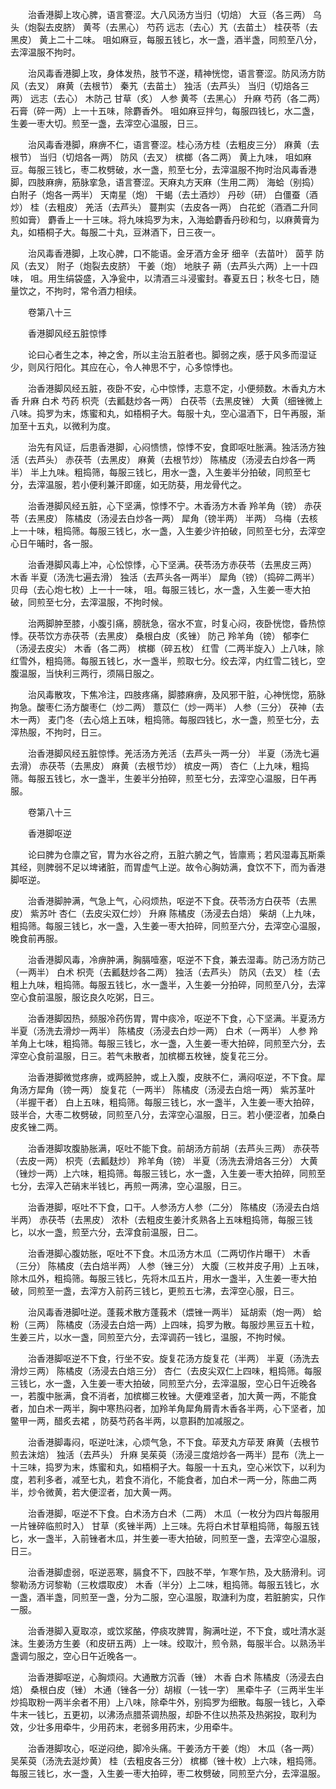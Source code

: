 <!-- { "loadSidebar": true } -->
　　治香港脚上攻心脾，语言謇涩。大八风汤方当归（切焙） 大豆（各三两） 乌头（炮裂去皮脐） 黄芩（去黑心） 芍药 远志（去心）艽（去苗土） 桂茯苓（去黑皮） 黄上二十二味。 咀如麻豆，每服五钱匕，水一盏，酒半盏，同煎至八分，去滓温服不拘时。

　　治风毒香港脚上攻，身体发热，肢节不遂，精神恍惚，语言謇涩。防风汤方防风（去叉） 麻黄（去根节） 秦艽（去苗土） 独活（去芦头） 当归（切焙各三两） 远志（去心） 木防己 甘草（炙） 人参 黄芩（去黑心） 升麻 芍药（各二两）石膏（碎一两）上一十五味，除麝香外。 咀如麻豆拌匀，每服四钱匕，水二盏，生姜一枣大切。煎至一盏，去滓空心温服，日三。

　　治风毒香港脚，麻痹不仁，语言謇涩。桂心汤方桂（去粗皮三分） 麻黄（去根节） 当归（切焙各一两） 防风（去叉） 槟榔（各二两） 黄上九味， 咀如麻豆。每服三钱匕，枣二枚劈破，水一盏，煎至七分，去滓温服不拘时治风毒香港脚，四肢麻痹，筋脉挛急，语言謇涩。天麻丸方天麻（生用二两） 海蛤（别捣） 白附子（炮各一两半） 天南星（炮） 干蝎（去土酒炒） 丹砂（研） 白僵蚕（酒炒） 桂（去粗皮） 羌活（去芦头） 蔓荆实（去皮各一两） 白花蛇（酒酒二升同煎如膏） 麝香上一十三味。将九味捣罗为末，入海蛤麝香丹砂和匀，以麻黄膏为丸，如梧桐子大。每服二十丸，豆淋酒下，日三夜一。

　　治风毒香港脚，上攻心脾，口不能语。金牙酒方金牙 细辛（去苗叶） 茵芋 防风（去叉） 附子（炮裂去皮脐） 干姜（炮） 地肤子 蒴（去芦头六两）上一十四味， 咀。用生绢袋盛，入净瓮中，以清酒三斗浸蜜封。春夏五日；秋冬七日，随量饮之，不拘时，常令酒力相续。

　　卷第八十三

　　香港脚风经五脏惊悸

　　论曰心者生之本，神之舍，所以主治五脏者也。脚弱之疾，感于风多而湿证少，则风行阳化。其应在心，令人神思不宁，心多惊悸也。

　　治香港脚风经五脏，夜卧不安，心中惊悸，志意不定，小便频数。木香丸方木香 升麻 白术 芍药 枳壳（去瓤麸炒各一两） 白茯苓（去黑皮锉） 大黄（细锉微上八味。捣罗为末，炼蜜和丸，如梧桐子大。每服十丸，空心温酒下，日午再服，渐加至十五丸，以微利为度。

　　治先有风证，后患香港脚，心闷愦愦，惊悸不安，食即呕吐胀满。独活汤方独活（去芦头） 赤茯苓（去黑皮） 麻黄（去根节炒） 陈橘皮（汤浸去白炒各一两半） 半上九味。粗捣筛，每服三钱匕，用水一盏，入生姜半分拍破，同煎至七分，去滓温服，若小便利兼汗即瘥，如无防葵，用龙骨代之。

　　治香港脚风经五脏，心下坚满，惊悸不宁。木香汤方木香 羚羊角（镑） 赤茯苓（去黑皮） 陈橘皮（汤浸去白炒各一两） 犀角（镑半两） 半两） 乌梅（去核上一十味，粗捣筛。每服三钱匕，水一盏，入生姜少许拍破，同煎至七分，去滓空心日午晡时，各一服。

　　治香港脚风毒上冲，心忪惊悸，心下坚满。茯苓汤方赤茯苓（去黑皮三两） 木香 半夏（汤洗七遍去滑） 独活（去芦头各一两半） 犀角（镑）（捣碎二两半） 贝母（去心炮七枚）上一十一味， 咀。每服三钱匕，水一盏，入生姜一枣大拍破，同煎至七分，去滓温服，不拘时候。

　　治两脚肿至膝，小腹引痛，膀胱急，宿水不宣，时复心闷，夜卧恍惚，昏热惊悸。茯苓饮方赤茯苓（去黑皮） 桑根白皮（炙锉） 防己 羚羊角（镑） 郁李仁（汤浸去皮尖） 木香（各二两） 槟榔（碎五枚） 红雪（二两半旋入）上八味，除红雪外，粗捣筛。每服五钱匕，水一盏半，煎取七分。绞去滓，内红雪二钱匕，空腹温服，当快利三两行，须隔日服之。

　　治风毒散攻，下焦冷注，四肢疼痛，脚膝麻痹，及风邪干脏，心神恍惚，筋脉拘急。酸枣仁汤方酸枣仁（炒二两） 薏苡仁（炒一两半） 人参（三分） 茯神（去木一两） 麦门冬（去心焙上五味，粗捣筛。每服四钱匕，水一盏，煎至七分，去滓热服，不拘时，日三。

　　治香港脚风经五脏惊悸。羌活汤方羌活（去芦头一两一分） 半夏（汤洗七遍去滑） 赤茯苓（去黑皮） 麻黄（去根节炒） 槟皮一两） 杏仁（上九味，粗捣筛。每服五钱匕，水一盏半，生姜半分拍碎，煎至七分，去滓空心温服，日午再服。

　　卷第八十三

　　香港脚呕逆

　　论曰脾为仓廪之官，胃为水谷之府，五脏六腑之气，皆廪焉；若风湿毒瓦斯乘其经，则脾弱不足以埤诸脏，而胃虚气上逆。故令心胸妨满，食饮不下，而为香港脚呕逆。

　　治香港脚肿满，气急上气，心闷烦热，呕逆不下食。茯苓汤方白茯苓（去黑皮） 紫苏叶 杏仁（去皮尖双仁炒） 升麻 陈橘皮（汤浸去白焙） 柴胡（上九味，粗捣筛。每服三钱匕，水一盏，入生姜一枣大拍碎，同煎至六分，去滓空心温服，晚食前再服。

　　治香港脚风毒，冷痹肿满，胸膈噎塞，呕逆不下食，兼去湿毒。防己汤方防己（一两半） 白术 枳壳（去瓤麸炒各二两） 独活（去芦头） 防风（去叉） 桂（去粗上九味，粗捣筛。每服五钱匕，水一盏半，入生姜一分拍碎，同煎至八分，去滓空心食前温服，服讫良久吃粥，日三。

　　治香港脚因热，频服冷药伤胃，胃中痰冷，呕逆不下食，心下坚满。半夏汤方半夏（汤洗去滑炒一两半） 陈橘皮（汤浸去白炒一两） 白术（一两半） 人参 羚羊角上七味，粗捣筛。每服三钱匕，水一盏，入生姜一枣大拍碎，同煎至六分，去滓空心食前温服，日三。若气未散者，加槟榔五枚锉，旋复花三分。

　　治香港脚微觉疼痹，或两胫肿，或上入腹，皮肤不仁，满闷呕逆，不下食。犀角汤方犀角（镑一两） 旋复花（一两半） 陈橘皮（汤浸去白焙一两） 紫苏茎叶（半握干者） 白上五味，粗捣筛。每服三钱匕，水一盏半，入生姜一枣大拍碎，豉半合，大枣二枚劈破，同煎至八分，去滓空心温服，日三。若小便涩者，加桑白皮炙锉二两。

　　治香港脚攻腹胁胀满，呕吐不能下食。前胡汤方前胡（去芦头三两） 赤茯苓（去皮一两） 枳壳（去瓤麸炒） 羚羊角（镑） 半夏（汤洗去滑焙各三分） 大黄（锉炒一两）上六味，粗捣筛。每服三钱匕，水一盏，入生姜一枣大拍碎，同煎至七分，去滓入芒硝末半钱匕，再煎一两沸，空心温服，日三。

　　治香港脚，呕吐不下食，口干。人参汤方人参（二分） 陈橘皮（汤浸去白焙半两） 赤茯苓（去黑皮） 浓朴（去粗皮生姜汁炙熟各上五味粗捣筛，每服三钱匕，以水一盏，煎至六分，去滓食前温服，日二。

　　治香港脚心腹妨胀，呕吐不下食。木瓜汤方木瓜（二两切作片曝干） 木香（三分） 陈橘皮（去白焙半两） 人参（锉三分） 大腹（三枚并皮子用）上五味，除木瓜外，粗捣筛。每服三钱匕，先将木瓜五片，用水一盏半，入生姜一枣大拍破，同煎至一盏，去滓方入前药三钱匕，更煎五七沸，去滓空心服，日三。

　　治风毒香港脚吐逆。蓬莪术散方蓬莪术（煨锉一两半） 延胡索（炮一两） 蛤粉（三两） 陈橘皮（汤浸去白焙一两）上四味，捣罗为散。每服炒黑豆五十粒，生姜三片，以水一盏，同煎至六分，去滓调药一钱匕，温服，不拘时候。

　　治香港脚呕逆不下食，行坐不安。旋复花汤方旋复花（半两） 半夏（汤洗去滑炒三两） 陈橘皮（汤浸去白焙三分） 杏仁（去皮尖双仁上四味，粗捣筛。每服三钱匕，水一盏，入生姜一枣大拍破，同煎至六分，去滓温服，空心日午近晚各一，若腹中胀满，食不消者，加槟榔三枚锉。大便难坚者，加大黄一两，不能食者，加白术一两半，胸中寒热闷者，加羚羊角犀角屑青木香各半两，心下坚者，加鳖甲一两，醋炙去裙 ，防葵芍药各半两，以意斟酌加减服之。

　　治香港脚毒闷，呕逆吐沫，心烦气急，不下食。荜茇丸方荜茇 麻黄（去根节煎去沫焙） 独活（去芦头） 升麻 吴茱萸（汤浸三度焙炒各一两半）昆布（洗上一十三味，捣罗为末，炼蜜和丸，如梧桐子大。每服一十五丸，空心米饮下，以利为度，若利多者，减至七丸，若食不消化，不能食者，加白术一两一分，陈曲二两半，炒令微黄，若大便涩者，加大黄一两。

　　治香港脚，呕逆不下食。白术汤方白术（二两） 木瓜（一枚分为四片每服用一片锉碎临煎时入） 甘草（炙锉半两）上三味。先将白术甘草粗捣筛，每服五钱匕，水一盏半，入前锉者木瓜，并生姜一枣大拍破，同煎至一盏，去滓空心温服，日三。

　　治香港脚虚弱，呕逆恶寒，膈食不下，四肢不举，乍寒乍热，及大肠滑利。诃黎勒汤方诃黎勒（三枚煨取皮） 木香（半分）上二味，粗捣筛。每服五钱匕，水一盏，酒半盏，同煎至一盏，分为二服，空心温服，取溏利为度，若脏腑实，只作一服。

　　治香港脚入夏取凉，或饮浆酪，停痰攻脾胃，胸满吐逆，不下食，或吐清水涎沫。生姜汤方生姜（和皮研五两）上一味。绞取汁，煎令熟，每服半合。以熟汤半盏调匀服之，空心日午近晚各一。

　　治香港脚呕逆，心胸烦闷。大通散方沉香（锉） 木香 白术 陈橘皮（汤浸去白焙） 桑根白皮（锉） 木通（锉各一分）胡椒（一钱一字） 黑牵牛子（三两半生半炒捣取粉一两半余者不用）上八味，除牵牛外，别捣罗为细散。每服一钱匕，入牵牛末一钱匕，五更初，以沸汤点腊茶调热服，却卧不住以热茶及热粥投，取利为效，少壮多用牵牛，少用药末，老弱多用药末，少用牵牛。

　　治香港脚攻心，呕逆闷绝，脚冷头痛。干姜汤方干姜（炮） 木瓜（各一两） 吴茱萸（汤洗去涎炒黄） 桂（去粗皮各三分） 槟榔（锉十枚）上六味，粗捣筛。每服三钱匕，水一盏，入生姜一枣大拍碎，枣二枚劈破，同煎至六分，去滓温服。


